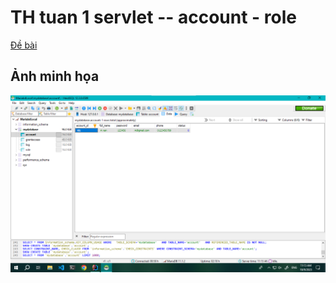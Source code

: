 # TH tuan 1 servlet -- account - role
[Đề bài ](./week1.pdf)
## Ảnh minh họa
![...](./images/img_data_account.png)

